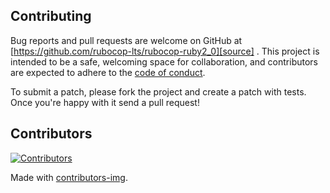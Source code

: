 ## Contributing

Bug reports and pull requests are welcome on GitHub at [https://github.com/rubocop-lts/rubocop-ruby2_0][source]
. This project is intended to be a safe, welcoming space for collaboration, and contributors are expected to adhere to
the [code of conduct][conduct].

To submit a patch, please fork the project and create a patch with tests. Once you're happy with it send a pull request!

## Contributors

[![Contributors](https://contrib.rocks/image?repo=rubocop-lts/rubocop-ruby2_0)][contributors]

Made with [contributors-img][contrib-rocks].

[comment]: <> (Following links are used by README, CONTRIBUTING)

[conduct]: https://github.com/rubocop-lts/rubocop-ruby2_0/blob/main/CODE_OF_CONDUCT.md

[contrib-rocks]: https://contrib.rocks

[contributors]: https://github.com/rubocop-lts/rubocop-ruby2_0/graphs/contributors

[comment]: <> (Following links are used by README, CONTRIBUTING, Homepage)

[source]: https://github.com/rubocop-lts/rubocop-ruby2_0/
